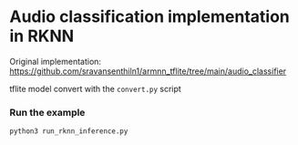 # Audio classification implementation in RKNN
Original implementation: https://github.com/sravansenthiln1/armnn_tflite/tree/main/audio_classifier

tflite model convert with the `convert.py` script

### Run the example
```shell
python3 run_rknn_inference.py
```